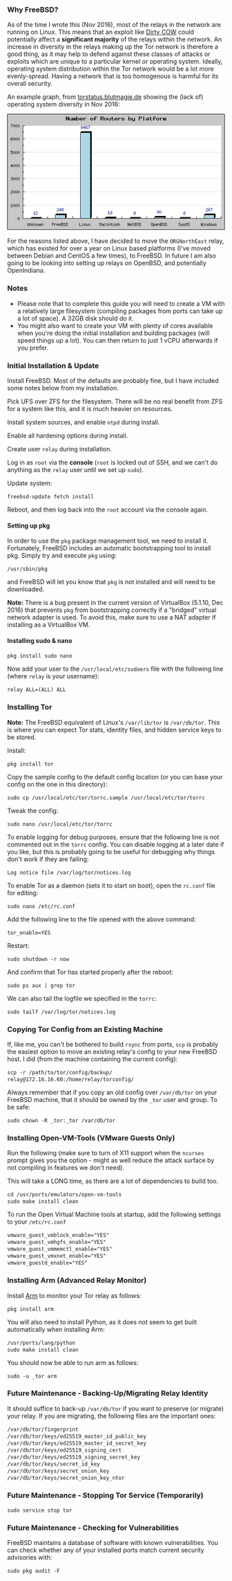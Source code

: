 ### Why FreeBSD?
As of the time I wrote this (Nov 2016), most of the relays in the network are running on Linux. This means that an exploit like [Dirty COW](https://dirtycow.ninja/) could potentially affect a **significant majority** of the relays within the network. An increase in diversity in the relays making up the Tor network is therefore a good thing, as it may help to defend against these classes of attacks or exploits which are unique to a particular kernel or operating system. Ideally, operating system distribution within the Tor network would be a lot more evenly-spread. Having a network that is too homogenous is harmful for its overall security.

An example graph, from [torstatus.blutmagie.de](http://torstatus.blutmagie.de/network_detail.php) showing the (lack of) operating system diversity in Nov 2016:

![Tor Network Diversity](https://raw.githubusercontent.com/ORGNorthEast/CryptoParty-Newcastle/master/cryptopartynewcastle.org/ORGNorthEast1%20Tor%20Relay%20(FreeBSD)/Nov2016Diversity.png)

For the reasons listed above, I have decided to move the `ORGNorthEast` relay, which has existed for over a year on Linux based platforms (I've moved between Debian and CentOS a few times), to FreeBSD. In future I am also going to be looking into setting up relays on OpenBSD, and potentially OpenIndiana.

### Notes
* Please note that to complete this guide you will need to create a VM with a relatively large filesystem (compiling packages from ports can take up a lot of space). A 32GB disk should do it.
* You might also want to create your VM with plenty of cores available when you're doing the initial installation and building packages (will speed things up a lot). You can then return to just 1 vCPU afterwards if you prefer.

### Initial Installation & Update
Install FreeBSD. Most of the defaults are probably fine, but I have included some notes below from my installation.

Pick UFS over ZFS for the filesystem. There will be no real benefit from ZFS for a system like this, and it is much heavier on resources.

Install system sources, and enable `ntpd` during install.

Enable all hardening options during install.

Create user `relay` during installation.

Log in as `root` via the **console** (`root` is locked out of SSH, and we can't do anything as the `relay` user until we set up `sudo`).

Update system:
```
freebsd-update fetch install
```

Reboot, and then log back into the `root` account via the console again.

#### Setting up pkg
In order to use the `pkg` package management tool, we need to install it. Fortunately, FreeBSD includes an automatic bootstrapping tool to install pkg. Simply try and execute `pkg` using:
```
/usr/sbin/pkg
```
and FreeBSD will let you know that `pkg` is not installed and will need to be downloaded.

**Note:** There is a bug present in the current version of VirtualBox (5.1.10, Dec 2016) that prevents `pkg` from bootstrapping correctly if a "bridged" virtual network adapter is used. To avoid this, make sure to use a NAT adapter if installing as a VirtualBox VM.

#### Installing sudo & nano
```
pkg install sudo nano
```

Now add your user to the `/usr/local/etc/sudoers` file with the following line (where `relay` is your username):
```
relay ALL=(ALL) ALL
```

### Installing Tor
**Note:** The FreeBSD equivalent of Linux's `/var/lib/tor` is `/var/db/tor`. This is where you can expect Tor stats, identity files, and hidden service keys to be stored.

Install:
```
pkg install tor
```

Copy the sample config to the default config location (or you can base your config on the one in this directory):
```
sudo cp /usr/local/etc/tor/torrc.sample /usr/local/etc/tor/torrc
```

Tweak the config:
```
sudo nano /usr/local/etc/tor/torrc
```

To enable logging for debug purposes, ensure that the following line is not commented out in the `torrc` config. You can disable logging at a later date if you like, but this is probably going to be useful for debugging why things don't work if they are failing:
```
Log notice file /var/log/tor/notices.log
```

To enable Tor as a daemon (sets it to start on boot), open the `rc.conf` file for editing:
```
sudo nano /etc/rc.conf
```

Add the following line to the file opened with the above command:
```
tor_enable=YES
```

Restart:
```
sudo shutdown -r now
```

And confirm that Tor has started properly after the reboot:
```
sudo ps aux | grep tor
```

We can also tail the logfile we specified in the `torrc`:
```
sudo tailf /var/log/tor/notices.log
```

### Copying Tor Config from an Existing Machine
If, like me, you can't be bothered to build `rsync` from ports, `scp` is probably the easiest option to move an existing relay's config to your new FreeBSD host. I did (from the machine containing the current config):

```
scp -r /path/to/tor/config/backup/ relay@172.16.16.60:/home/relay/torconfig/
```

Always remember that if you copy an old config over `/var/db/tor` on your FreeBSD machine, that it should be owned by the `_tor` user and group. To be safe:
```
sudo chown -R _tor:_tor /var/db/tor
```

### Installing Open-VM-Tools (VMware Guests Only)
Run the following (make sure to turn of X11 support when the `ncurses` prompt gives you the option - might as well reduce the attack surface by not compiling in features we don't need).

This will take a LONG time, as there are a lot of dependencies to build too.
```
cd /usr/ports/emulators/open-vm-tools
sudo make install clean
```

To run the Open Virtual Machine tools at startup, add the following
settings to your ```/etc/rc.conf```
```
vmware_guest_vmblock_enable="YES"
vmware_guest_vmhgfs_enable="YES"
vmware_guest_vmmemctl_enable="YES"
vmware_guest_vmxnet_enable="YES"
vmware_guestd_enable="YES"
```

### Installing Arm (Advanced Relay Monitor)
Install [Arm](https://www.torproject.org/projects/arm.html.en) to monitor your Tor relay as follows:
```
pkg install arm
```

You will also need to install Python, as it does not seem to get built automatically when installing Arm:
```
/usr/ports/lang/python
sudo make install clean
```

You should now be able to run arm as follows:
```
sudo -u _tor arm
```

### Future Maintenance - Backing-Up/Migrating Relay Identity
It should suffice to back-up `/var/db/tor` if you want to preserve (or migrate) your relay. If you are migrating, the following files are the important ones:
```
/var/db/tor/fingerprint
/var/db/tor/keys/ed25519_master_id_public_key
/var/db/tor/keys/ed25519_master_id_secret_key
/var/db/tor/keys/ed25519_signing_cert
/var/db/tor/keys/ed25519_signing_secret_key
/var/db/tor/keys/secret_id_key
/var/db/tor/keys/secret_onion_key
/var/db/tor/keys/secret_onion_key_ntor
```

### Future Maintenance - Stopping Tor Service (Temporarily)
```
sudo service stop tor
```

### Future Maintenance - Checking for Vulnerabilities
FreeBSD maintains a database of software with known vulnerabilities. You can check whether any of your installed ports match current security advisories with:
```
sudo pkg audit -F
```